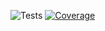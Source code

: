 ![Tests](https://img.shields.io/endpoint?url=https://gist.githubusercontent.com/blanktiger/36e9ec1f616fc50691f40128edcaaefb/raw/test-stats.json)
[![Coverage](https://img.shields.io/endpoint?url=https://gist.githubusercontent.com/blanktiger/4520018b4162196dc185a4059fc2d8ac/raw/coverage.json)](https://blanktiger.github.io/zrec/)
